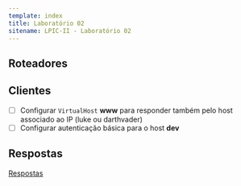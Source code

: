 ```yaml
---
template: index
title: Laboratório 02
sitename: LPIC-II - Laboratório 02
---
```


## Roteadores


## Clientes

* [ ] Configurar `VirtualHost` **www** para responder também pelo host associado ao IP (luke ou darthvader)
* [ ] Configurar autenticação básica para o host **dev**

## Respostas

[Respostas](respostas02.md)
